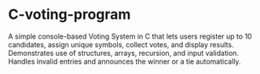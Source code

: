 # C-voting-program
A simple console-based Voting System in C that lets users register up to 10 candidates, assign unique symbols, collect votes, and display results. Demonstrates use of structures, arrays, recursion, and input validation. Handles invalid entries and announces the winner or a tie automatically.
